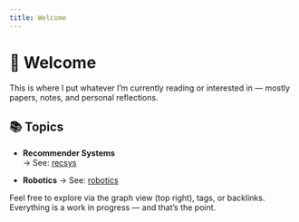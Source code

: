 ```yaml
---
title: Welcome
---
```

# 👋 Welcome

This is where I put whatever I’m currently reading or interested in — mostly papers, notes, and personal reflections.

## 📚 Topics

- **Recommender Systems**  
  → See: [recsys](/recsys/)
* **Robotics**
  → See: [robotics](/robotics/)


Feel free to explore via the graph view (top right), tags, or backlinks. Everything is a work in progress — and that’s the point.
